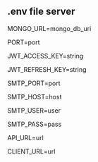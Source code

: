 ## .env file server

MONGO_URL=mongo_db_uri

PORT=port

JWT_ACCESS_KEY=string

JWT_REFRESH_KEY=string

SMTP_PORT=port

SMTP_HOST=host

SMTP_USER=user

SMTP_PASS=pass

API_URL=url

CLIENT_URL=url